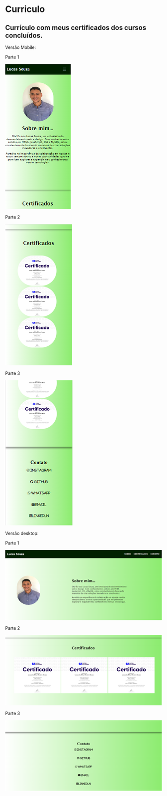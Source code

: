 # Curriculo
## Currículo com meus certificados dos cursos concluídos.

Versão Mobile:

Parte 1 

<img src="mobile1.png">

Parte 2

<img src="mobile2.png">

Parte 3 

<img src="mobile3.png">

Versão desktop:

Parte 1

<img src="desktop1.png">

Parte 2 

<img src="desktop2.png">

Parte 3 

<img src="desktop3.png">
